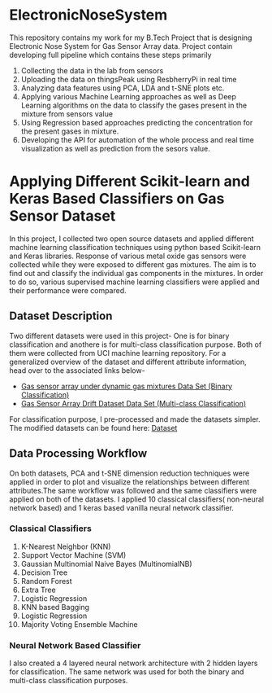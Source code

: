 # ElectronicNoseSystem
This repository contains my work for my B.Tech Project that is designing Electronic Nose System for Gas Sensor Array data. Project contain developing full pipeline which contains these steps primarily 
<!-- list -->
1. Collecting the data in the lab from sensors
2. Uploading the data on thingsPeak using ResbherryPi in real time
3. Analyzing data features using PCA, LDA and t-SNE plots etc.
4. Applying various Machine Learning approaches as well as Deep Learning algorithms on the data to classify the gases present in the mixture from sensors value
5. Using Regression based approaches predicting the concentration for the present gases in mixture.
6. Developing the API for automation of the whole process and real time visualization as well as prediction from the sesors value.
<!-- listend -->

# Applying Different Scikit-learn and Keras Based Classifiers on Gas Sensor Dataset
In this project, I collected two open source datasets and applied different machine learning classification techniques using python based Scikit-learn and Keras libraries. Response of various metal oxide gas sensors were collected while they were exposed to different gas mixtures. The aim is to find out and classify the individual gas components in the mixtures. In order to do so, various supervised machine learning classifiers were applied and their performance were compared.
## Dataset Description
Two different datasets were used in this project- One is for binary classification and anothere is for multi-class classification purpose. Both of them were collected from UCI machine learning repository. For a generalized overview of the dataset and different attribute information, head over to the associated links below-

* [Gas sensor array under dynamic gas mixtures Data Set (Binary Classification)](http://archive.ics.uci.edu/ml/datasets/gas+sensor+array+under+dynamic+gas+mixtures)
* [Gas Sensor Array Drift Dataset Data Set (Multi-class Classification)](https://archive.ics.uci.edu/ml/datasets/gas+sensor+array+drift+dataset)

For classification purpose, I pre-processed and made the datasets simpler. The modified datasets can be found here:
[Dataset](https://drive.google.com/drive/folders/1gJy8f3twHl9rANqUMcxG1YMxvbV-cijN?usp=sharing)

## Data Processing Workflow
On both datasets, PCA and t-SNE dimension reduction techniques were applied in order to plot and visualize the relationships between different attributes.The same workflow was followed and the same classifiers were applied on both of the datasets. I applied 10 classical classifiers( non-neural network based) and 1 keras based vanilla neural network classifier. 

### Classical Classifiers
1. K-Nearest Neighbor (KNN)
2. Support Vector Machine (SVM)
3. Gaussian Multinomial Naive Bayes (MultinomialNB)
4. Decision Tree
5. Random Forest
6. Extra Tree
7. Logistic Regression
8. KNN based Bagging
9. Logistic Regression
10. Majority Voting Ensemble Machine

### Neural Network Based Classifier
I also created a 4 layered neural network architecture with 2 hidden layers for classification. The same network was used for both the binary and multi-class classification purposes. 